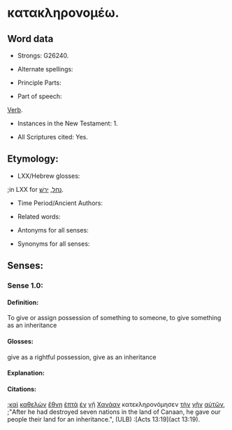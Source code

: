 # κατακληρονομέω.

<!-- Status: S2=Needs2ndReview -->
<!-- Lexica used for edits: BDAG, FFM, LN, BN, A-S -->

## Word data

* Strongs: G26240.


* Alternate spellings:

* Principle Parts: 

* Part of speech: 

[Verb](http://ugg.readthedocs.io/en/latest/verb.html).

* Instances in the New Testament: 1.

* All Scriptures cited: Yes.

## Etymology: 

* LXX/Hebrew glosses: 

;in LXX for [נחל](//en-uhal/H5157), [ירשׁ](//en-uhal/H3423).

* Time Period/Ancient Authors: 

* Related words: 

* Antonyms for all senses:

* Synonyms for all senses: 

## Senses:

### Sense 1.0:

#### Definition: 

To give or assign possession of something to someone, to give something as an inheritance  

#### Glosses:

give as a rightful possession, give as an inheritance  

#### Explanation:

#### Citations:

;[καὶ](../G25320/01.md) [καθελὼν](../G25070/01.md) [ἔθνη](../G14840/01.md) [ἑπτὰ](../G20330/01.md) [ἐν](../G17220/01.md) [γῇ](../G10930/01.md) [Χανάαν](../G54770/01.md) κατεκληρονόμησεν [τὴν](../G35880/01.md) [γῆν](../G10930/01.md) [αὐτῶν](../G08460/01.md), 
;"After he had destroyed seven nations in the land of Canaan, he gave our people their land for an inheritance.",  (ULB)
:[Acts 13:19](act 13:19).

